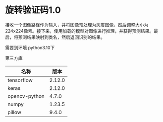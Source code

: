 # 旋转验证码1.0

接收一个图像路径作为输入，并将图像预处理为灰度图像，然后调整大小为224x224像素。接下来，使用加载的模型对图像进行推理，并获得预测结果。最后，将预测结果映射到类名，然后返回识别的结果。

需要到环境 python3.10下

第三方库

| 名称          | 版本   |
| ------------- | ------ |
| tensorflow    | 2.12.0 |
| keras         | 2.12.0 |
| opencv-python | 4.7.0  |
| numpy         | 1.23.5 |
| pillow        | 9.4.0  |


